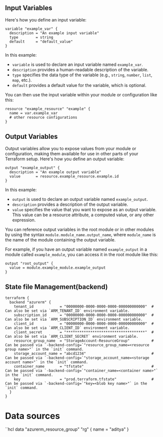 ## Input Variables

Here's how you define an input variable:

```hcl
variable "example_var" {
  description = "An example input variable"
  type        = string
  default     = "default_value"
}
```

In this example:

- `variable` is used to declare an input variable named `example_var`.
- `description` provides a human-readable description of the variable.
- `type` specifies the data type of the variable (e.g., `string`, `number`, `list`, `map`, etc.).
- `default` provides a default value for the variable, which is optional.

You can then use the input variable within your module or configuration like this:

```hcl
resource "example_resource" "example" {
  name = var.example_var
  # other resource configurations
}
```

## Output Variables

Output variables allow you to expose values from your module or configuration, making them available for use in other parts of your Terraform setup. Here's how you define an output variable:

```hcl
output "example_output" {
  description = "An example output variable"
  value       = resource.example_resource.example.id
}
```

In this example:

- `output` is used to declare an output variable named `example_output`.
- `description` provides a description of the output variable.
- `value` specifies the value that you want to expose as an output variable. This value can be a resource attribute, a computed value, or any other expression.

You can reference output variables in the root module or in other modules by using the syntax `module.module_name.output_name`, where `module_name` is the name of the module containing the output variable.

For example, if you have an output variable named `example_output` in a module called `example_module`, you can access it in the root module like this:

```hcl
output "root_output" {
  value = module.example_module.example_output
}
```


## State file Management(backend) 

```hcl
terraform {
  backend "azurerm" {
    tenant_id            = "00000000-0000-0000-0000-000000000000"  # Can also be set via `ARM_TENANT_ID` environment variable.
    subscription_id      = "00000000-0000-0000-0000-000000000000"  # Can also be set via `ARM_SUBSCRIPTION_ID` environment variable.
    client_id            = "00000000-0000-0000-0000-000000000000"  # Can also be set via `ARM_CLIENT_ID` environment variable.
    client_secret        = "************************************"  # Can also be set via `ARM_CLIENT_SECRET` environment variable.
    resource_group_name  = "StorageAccount-ResourceGroup"          # Can be passed via `-backend-config=`"resource_group_name=<resource group name>"` in the `init` command.
    storage_account_name = "abcd1234"                              # Can be passed via `-backend-config=`"storage_account_name=<storage account name>"` in the `init` command.
    container_name       = "tfstate"                               # Can be passed via `-backend-config=`"container_name=<container name>"` in the `init` command.
    key                  = "prod.terraform.tfstate"                # Can be passed via `-backend-config=`"key=<blob key name>"` in the `init` command.
  }
}
```


# Data sources

``hcl
data "azurerm_resource_group" "rg" {
  name = "aditya"
}
```
